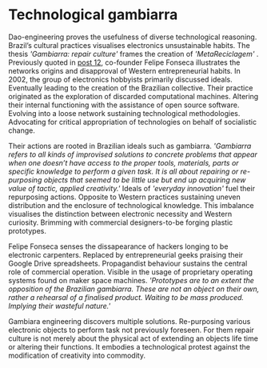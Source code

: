 # Technological gambiarra 



Dao-engineering proves the usefulness of diverse technological reasoning. Brazil’s cultural practices visualises electronics unsustainable habits. The thesis *'Gambiarra: repair culture'* frames the creation of *'MetaReciclagem'* . Previously quoted in <a href=“post-post12”>post 12</a>, co-founder Felipe Fonseca illustrates the networks origins and disapproval of Western entrepreneurial habits. In 2002, the group of electronics hobbyists primarily discussed ideals. Eventually leading to the creation of the Brazilian collective. Their practice originated as the exploration of discarded computational machines. Altering their internal functioning with the assistance of open source software. Evolving into a loose network sustaining technological methodologies. Advocating for critical appropriation of technologies on behalf of socialistic change. 



Their actions are rooted in Brazilian ideals such as gambiarra. *'Gambiarra refers to all kinds of improvised solutions to concrete problems that appear when one doesn’t have access to the proper tools, materials, parts or specific knowledge to perform a given task. It is all about repairing or re-purposing objects that seemed to be little use but end up acquiring new value of tactic, applied creativity.'* Ideals of *'everyday innovation'* fuel their repurposing actions. Opposite to Western practices sustaining uneven distribution and the enclosure of technological knowledge. This imbalance visualises the distinction between electronic necessity and Western curiosity. Brimming with commercial designers-to-be forging plastic prototypes. 



Felipe Fonseca senses the dissapearance of hackers longing to be electronic carpenters. Replaced by entrepreneurial geeks praising their Google Drive spreadsheets. Propagandist behaviour sustains the central role of commercial operation. Visible in the usage of proprietary operating systems found on maker space machines. *'Prototypes are to an extent the opposition of the Brazilian gambiarra. These are not an object on their own, rather a rehearsal of a finalised product. Waiting to be mass produced. Implying their wasteful nature.'*



Gambiara engineering discovers multiple solutions. Re-purposing various electronic objects to perform task not previously foreseen. For them repair culture is not merely about the physical act of extending an objects life time or altering their functions. It embodies a technological protest against the modification of creativity into commodity.  

